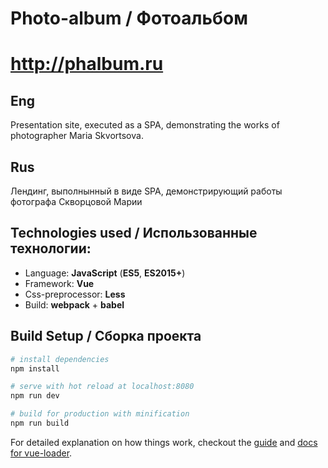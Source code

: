 ﻿# Photo-album / Фотоальбом

# http://phalbum.ru

## Eng
Presentation site, executed as a SPA, demonstrating the works of photographer Maria Skvortsova.

## Rus
Лендинг, выполнынный в виде SPA, демонстрирующий работы фотографа Скворцовой Марии

## Technologies used / Использованные технологии:
- Language: **JavaScript** (**ES5**, **ES2015+**)
- Framework: **Vue**
- Css-preprocessor: **Less**
- Build: **webpack** + **babel**

## Build Setup / Сборка проекта

``` bash
# install dependencies
npm install

# serve with hot reload at localhost:8080
npm run dev

# build for production with minification
npm run build
```

For detailed explanation on how things work, checkout the [guide](http://vuejs-templates.github.io/webpack/) and [docs for vue-loader](http://vuejs.github.io/vue-loader).
